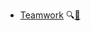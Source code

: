 * [Teamwork](./teamwork/)
  <trigger for="pop:teamwork-preview">:mag:</trigger>[:scroll:](teamwork/print.html)

<popover id="pop:teamwork-preview" title="Teamwork :mag:" placement="right">
  <div slot="content">
    <include src="preview.md" />
  </div>
</popover>
